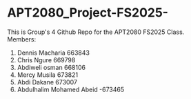 ﻿# APT2080_Project-FS2025-

This is Group's 4 Github Repo for the APT2080 FS2025 Class. <br>
Members:
1. Dennis Macharia 663843
2. Chris Ngure 669798
3. Abdiweli osman 668106
4. Mercy Musila 673821
5. Abdi Dakane 673007
6. Abdulhalim Mohamed Abeid -673465

